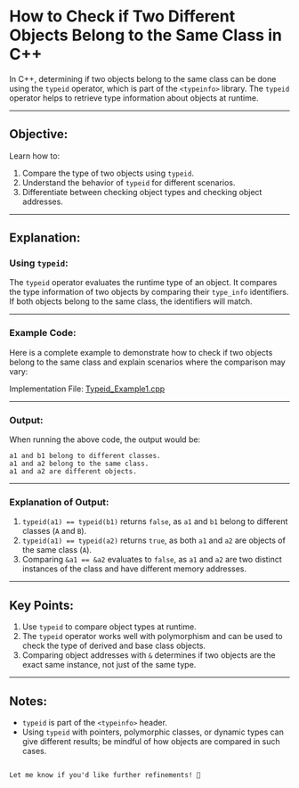 # How to Check if Two Different Objects Belong to the Same Class in C++

In C++, determining if two objects belong to the same class can be done using the `typeid` operator, which is part of the `<typeinfo>` library. The `typeid` operator helps to retrieve type information about objects at runtime.

---

## Objective:
Learn how to:
1. Compare the type of two objects using `typeid`.
2. Understand the behavior of `typeid` for different scenarios.
3. Differentiate between checking object types and checking object addresses.

---

## Explanation:

### Using `typeid`:
The `typeid` operator evaluates the runtime type of an object. It compares the type information of two objects by comparing their `type_info` identifiers. If both objects belong to the same class, the identifiers will match.

---

### Example Code:

Here is a complete example to demonstrate how to check if two objects belong to the same class and explain scenarios where the comparison may vary:

Implementation File: [Typeid_Example1.cpp](./Typeid_Example1.cpp)

---

### Output:
When running the above code, the output would be:
```
a1 and b1 belong to different classes.
a1 and a2 belong to the same class.
a1 and a2 are different objects.
```

---

### Explanation of Output:
1. `typeid(a1) == typeid(b1)` returns `false`, as `a1` and `b1` belong to different classes (`A` and `B`).
2. `typeid(a1) == typeid(a2)` returns `true`, as both `a1` and `a2` are objects of the same class (`A`).
3. Comparing `&a1 == &a2` evaluates to `false`, as `a1` and `a2` are two distinct instances of the class and have different memory addresses.

---

## Key Points:
1. Use `typeid` to compare object types at runtime.
2. The `typeid` operator works well with polymorphism and can be used to check the type of derived and base class objects.
3. Comparing object addresses with `&` determines if two objects are the exact same instance, not just of the same type.

---

## Notes:
- `typeid` is part of the `<typeinfo>` header.
- Using `typeid` with pointers, polymorphic classes, or dynamic types can give different results; be mindful of how objects are compared in such cases.
```

Let me know if you'd like further refinements! 🚀
